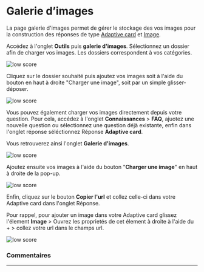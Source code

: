 # Galerie d’images


La page galerie d'images permet de gérer le stockage des vos images pour la construction des réponses de type [Adaptive card](/fr/chatbot/connaissances/faq.html#reponse-simple-de-type-adaptive-card) et [Image](/fr/chatbot/connaissances/faq.html#reponse-image).


Accédez à l'onglet **Outils** puis **galerie d'images**. Sélectionnez un dossier afin de charger vos images. Les dossiers correspondent à vos catégories.

<div class="image_center">
  <img :src="$withBase('/assets/img/fr/outils/image1.png')" alt="low score">
</div>




Cliquez sur le dossier souhaité puis ajoutez vos images soit à l'aide du bouton en haut à droite "Charger une image", soit par un simple glisser-déposer.

<div class="image_center">
  <img :src="$withBase('/assets/img/fr/outils/image2.png')" alt="low score">
</div>



Vous pouvez également charger vos images directement depuis votre question. Pour cela, accédez à l'onglet **Connaissances** > **FAQ**, ajuotez une nouvelle question ou sélectionnez une question déjà existante, enfin dans l'onglet réponse séléctionnez Réponse **Adaptive card**.

Vous retrouverez ainsi l'onglet **Galerie d'images**.

<div class="image_center">
  <img :src="$withBase('/assets/img/fr/outils/image3.png')" alt="low score">
</div>



Ajoutez ensuite vos images à l'aide du bouton "**Charger une image**" en haut à droite de la pop-up.

<div class="image_center">
  <img :src="$withBase('/assets/img/fr/outils/image4.png')" alt="low score">
</div>



Enfin, cliquez sur le bouton **Copier l'url** et collez celle-ci dans votre Adaptive card dans l'onglet Réponse.

Pour rappel, pour ajouter un image dans votre Adaptive card glissez l'élement **Image** > Ouvrez les proprietés de cet élement à droite à l'aide du + > collez votre url dans le champs url.

<div class="image_center">
  <img :src="$withBase('/assets/img/fr/outils/image5.png')" alt="low score">
</div>



### Commentaires
---

<Commentaire />
